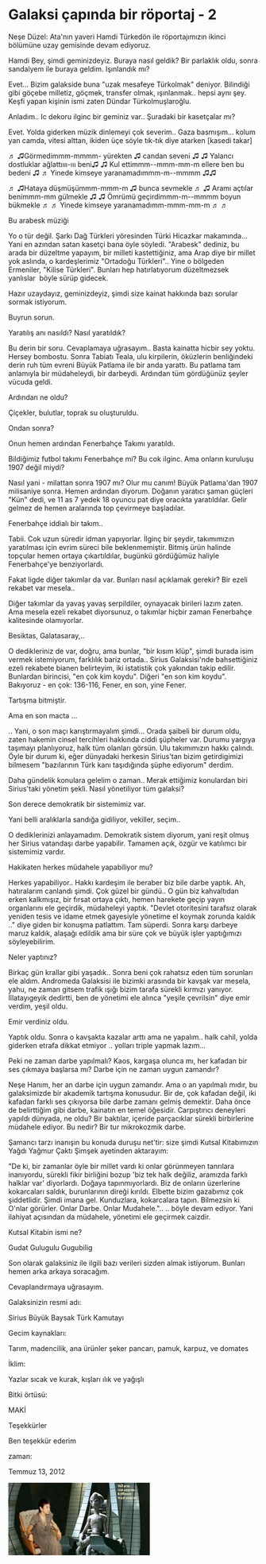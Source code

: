 # Galaksi çapında bir röportaj - 2




Neşe Düzel: Ata'nın yaveri Hamdi Türkedön ile röportajımızın ikinci bölümüne uzay gemisinde devam ediyoruz.


Hamdi Bey, şimdi geminizdeyiz. Buraya nasıl geldik? Bir parlaklık oldu, sonra sandalyem ile buraya geldim. Işınlandık mı?

Evet... Bizim galakside buna "uzak mesafeye Türkolmak" deniyor. Bilindiği gibi göçebe milletiz, göçmek, transfer olmak, ışınlanmak.. hepsi aynı şey. Keşfi yapan kişinin ismi zaten Dündar Türkolmuşlaroğlu.

Anladım.. Ic dekoru ilginc bir geminiz var.. Şuradaki bir kasetçalar mı?

Evet. Yolda giderken müzik dinlemeyi çok severim.. Gaza basmışım... kolum yan camda, vitesi alttan, ikiden üçe söyle tık-tık diye atarken [kasedi takar] 

♬ ♫Görmedimmm-mmmm- yürekten ♫ candan seveni ♫
♫ Yalancı dostluklar ağlattıııı-ııı beni♫
♫ Kul ettimmm--mmm-mm-m ellere ben bu bedeni ♫
♬ Yinede kimseye yaranamadımmm-m--mmmm ♫♫

♬ ♫Hataya düşmüşümmm-mmm-m ♫ bunca sevmekle ♬
♫ Aramı açtılar benimmm-mm gülmekle ♫
♫ Ömrümü geçirdimmm-m--mmmm boyun bükmekle ♬
♬ Yinede kimseye yaranamadımm-mmm-mm-m ♬ ♬

Bu arabesk müziği 

Yo o tür değil. Şarkı Dağ Türkleri yöresinden Türki Hicazkar makamında... Yani en azından satan kasetçi bana öyle söyledi. "Arabesk" dediniz, bu arada bir düzeltme yapayım, bir milleti kastettiğiniz, ama Arap diye bir millet yok aslında, o kardeşlerimiz "Ortadoğu Türkleri".. Yine o bölgeden Ermeniler, "Kilise Türkleri". Bunları hep hatırlatıyorum düzeltmezsek yanlıslar  böyle sürüp gidecek.

Hazır uzaydayız, geminizdeyiz, şimdi size kainat hakkında bazı sorular sormak istiyorum. 

Buyrun sorun. 

Yaratılış anı nasıldı? Nasıl yaratıldık?

Bu derin bir soru. Cevaplamaya uğrasayım.. Basta kainatta hicbir sey yoktu. Hersey bombostu. Sonra Tabiatı Teala, ulu kirpilerin,  öküzlerin benliğindeki derin ruh tüm evreni Büyük Patlama ile bir anda yarattı. Bu patlama tam anlamıyla bir müdaheleydi, bir darbeydi. Ardından tüm gördüğünüz şeyler vücuda geldi.

Ardından ne oldu?

Çiçekler, bulutlar, toprak su oluşturuldu.

Ondan sonra? 

Onun hemen ardından Fenerbahçe Takımı yaratıldı.

Bildiğimiz futbol takımı Fenerbahçe mi? Bu cok ilginc. Ama onların kuruluşu 1907 değil miydi?

Nasıl yani - milattan sonra 1907 mı? Olur mu canım! Büyük Patlama'dan 1907 milisaniye sonra. Hemen ardından diyorum. Doğanın yaratıcı şaman güçleri "Kün" dedi, ve 11 as 7 yedek 18 oyuncu pat diye oracıkta yaratıldılar. Gelir gelmez de hemen aralarında top çevirmeye başladılar.

Fenerbahçe iddialı bir takım..

Tabii. Cok uzun süredir idman yapıyorlar.  İlginç bir şeydir, takımımızın yaratılması için evrim süreci bile beklenmemiştir. Bitmiş ürün halinde topçular hemen ortaya çıkartıldılar, bugünkü gördüğümüz haliyle Fenerbahçe'ye benziyorlardı.

Fakat ligde diğer takımlar da var. Bunları nasıl açıklamak gerekir? Bir ezeli rekabet var mesela..

Diğer takımlar da yavaş yavaş serpildiler, oynayacak birileri lazım zaten. Ama mesela ezeli rekabet diyorsunuz, o takımlar hiçbir zaman Fenerbahçe kalitesinde olamıyorlar. 

Besiktas, Galatasaray,..

O dedikleriniz de var, doğru, ama  bunlar, "bir kısım klüp", şimdi burada isim vermek istemiyorum,  farklılık bariz ortada.. Sirius Galaksisi'nde bahsettiğiniz ezeli rekabete bianen belirteyim, iki istatistik çok yakından takip edilir. Bunlardan birincisi, "en çok kim koydu". Diğeri "en son kim koydu". Bakıyoruz - en çok: 136-116, Fener, en son, yine Fener.

Tartışma bitmiştir.

Ama en son macta ...

.. Yani, o son maçı karıştırmayalım şimdi... Orada şaibeli bir durum oldu, zaten hakemin cinsel tercihleri hakkında ciddi şüpheler var. Durumu yargıya taşımayı planlıyoruz, halk tüm olanları görsün. Ulu takımımızın hakkı çalındı. Öyle bir durum ki, eğer dünyadaki herkesin Sirius'tan bizim getirdigimizi bilmesem "bazılarının Türk kanı taşıdığında şüphe ediyorum" derdim. 

Daha gündelik konulara gelelim o zaman.. Merak ettiğimiz konulardan biri Sirius'taki yönetim şekli. Nasıl yönetiliyor tüm galaksi?

Son derece demokratik bir sistemimiz var.

Yani belli aralıklarla sandığa gidiliyor, vekiller, seçim..

O dediklerinizi anlayamadım. Demokratik sistem diyorum, yani reşit olmuş her Sirius vatandaşı darbe yapabilir. Tamamen açık, özgür ve katılımcı bir sistemimiz vardır. 

Hakikaten herkes müdahele yapabiliyor mu?

Herkes yapabiliyor.. Hakkı kardeşim ile beraber biz bile  darbe yaptık. Ah, hatıralarım canlandı şimdi. Çok güzel bir gündü.. O gün biz kahvaltıdan erken kalkmışız, bir fırsat ortaya çıktı,  hemen harekete geçip yayın organlarını ele geçirdik, müdaheleyi yaptık. "Devlet otoritesini tarafsız olarak yeniden tesis ve idame etmek gayesiyle yönetime el koymak zorunda kaldık .." diye giden bir konuşma patlattım. Tam süperdi. Sonra karşı darbeye maruz kaldık, alaşağı edildik ama bir süre çok ve büyük işler yaptığımızı söyleyebilirim.

Neler yaptınız?

Birkaç gün krallar gibi yaşadık.. Sonra beni çok rahatsız eden tüm sorunları ele aldım. Andromeda Galaksisi ile bizimki arasında bir kavşak var mesela, yahu, ne zaman gitsem trafik ışığı bizim tarafa sürekli kırmızı yanıyor. İllatayıgeyik dedirtti, ben de yönetimi ele alınca "yeşile çevrilsin" diye emir verdim, yeşil oldu.

Emir verdiniz oldu.

Yaptık oldu. Sonra o kavşakta kazalar arttı ama ne yapalım.. halk cahil, yolda giderken etrafa dikkat etmiyor .. yolları triple yapmak lazım...

Peki ne zaman darbe yapılmalı? Kaos, kargaşa olunca mı, her kafadan bir ses çıkmaya başlarsa mı? Darbe için ne zaman uygun zamandır?

Neşe Hanım, her an darbe için uygun zamandır. Ama o an yapılmalı mıdır, bu galaksimizde bir akademik tartışma konusudur. Bir de, çok kafadan değil, iki kafadan farklı ses çıkıyorsa bile darbe zamanı gelmiş demektir. Daha önce de belirttiğim gibi darbe, kainatın en temel öğesidir. Carpıştırıcı deneyleri yapıldı dünyada, ne oldu? Bir baktılar, içeride parçacıklar sürekli birbirlerine müdahele ediyor. Bu nedir? Bir tur mikrokozmik darbe.  

Şamancı tarzı inanışın bu konuda duruşu net'tir: size şimdi Kutsal Kitabımızın Yağdı Yağmur Çaktı Şimşek ayetinden aktarayım:  

"De ki,  bir zamanlar öyle bir millet vardı ki onlar görünmeyen tanrılara inanıyordu, sürekli fikir birliğini bozup 'biz tek halk değiliz, aramızda farklı halklar var' diyorlardı. Doğaya tapınmıyorlardı. Biz de onların üzerlerine kokarcaları saldık, burunlarının direği kırıldı. Elbette bizim  gazabımız çok şiddetlidir. Şimdi imana gel. Kunduzlara, kokarcalara tapın. Bilmezsin ki O'nlar görürler. Onlar Darbe. Onlar Mudahele.".. 
.. böyle devam ediyor. Yani ilahiyat açısından da müdahele, yönetimi ele geçirmek caizdir.

Kutsal Kitabin ismi ne? 

Gudat Gulugulu Gugubilig

Son olarak galaksiniz ile ilgili bazı verileri sizden almak istiyorum. Bunları hemen arka arkaya soracağım.

Cevaplandırmaya uğrasayım.

Galaksinizin resmi adı:

Sirius Büyük Baysak  Türk Kamutayı 

Gecim kaynakları:

Tarım, madencilik, ana ürünler şeker pancarı, pamuk, karpuz, ve domates

İklim:

Yazlar sıcak ve kurak, kışları ılık ve yağışlı

Bitki örtüsü:

MAKİ 

Teşekkürler 

Ben teşekkür ederim








zaman:

Temmuz 13, 2012










![](nese-hamdi1.jpeg)
